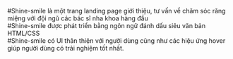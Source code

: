 #Shine-smile là một trang landing page giới thiệu, tư vấn về chăm sóc răng miệng với đội ngũ các bác sĩ nha khoa hàng đầu                              
#Shine-smile được phát triển bằng ngôn ngữ đánh dấu siêu văn bản HTML/CSS                                                        
#Shine-smile có UI thân thiện với người dùng cũng như các hiệu ứng hover giúp người dùng có trải nghiệm tốt nhất.
